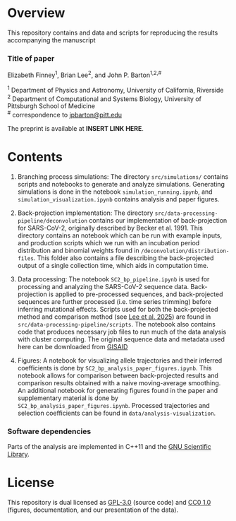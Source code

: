 
# Overview

This repository contains and data and scripts for reproducing the results accompanying the manuscript  

### Title of paper
Elizabeth Finney<sup>1</sup>, Brian Lee<sup>2</sup>, and John P. Barton<sup>1,2,#</sup>

<sup>1</sup> Department of Physics and Astronomy, University of California, Riverside  
<sup>2</sup> Department of Computational and Systems Biology, University of Pittsburgh School of Medicine  
<sup>#</sup> correspondence to [jpbarton@pitt.edu](mailto:jpbarton@pitt.edu)  

The preprint is available at __INSERT LINK HERE__.

# Contents

1. Branching process simulations: The directory `src/simulations/` contains scripts and notebooks to generate and analyze simulations. Generating simulations is done in the notebook `simulation_running.ipynb`, and `simulation_visualization.ipynb` contains analysis and paper figures.

2. Back-projection implementation: The directory `src/data-processing-pipeline/deconvolution` contains our implementation of back-projection for SARS-CoV-2, originally described by Becker et al. 1991. This directory contains an notebook which can be run with example inputs, and production scripts which we run with an incubation period distribution and binomial weights found in `/deconvolution/distribution-files`. This folder also contains a file describing the back-projected output of a single collection time, which aids in computation time.

3. Data processing: The notebook `SC2_bp_pipeline.ipynb` is used for processing and analyzing the SARS-CoV-2 sequence data. Back-projection is applied to pre-processed sequences, and back-projected sequences are further processed (i.e. time series trimming) before inferring mutational effects. Scripts used for both the back-projected method and comparison method (see [Lee et al. 2025](https://www.nature.com/articles/s41467-024-55593-0)) are found in `src/data-processing-pipeline/scripts`. The notebook also contains code that produces necessary job files to run much of the data analysis with cluster computing. The original sequence data and metadata used here can be downloaded from [GISAID](https://gisaid.org/)

4. Figures: A notebook for visualizing allele trajectories and their inferred coefficients is done by `SC2_bp_analysis_paper_figures.ipynb`. This notebook allows for comparison between back-projected results and comparison results obtained with a naive moving-average smoothing. An additional notebook for generating figures found in the paper and supplementary material is done by `SC2_bp_analysis_paper_figures.ipynb`. Processed trajectories and selection coefficients can be found in `data/analysis-visualization`.

### Software dependencies

Parts of the analysis are implemented in C++11 and the [GNU Scientific Library](https://www.gnu.org/software/gsl/).

# License

This repository is dual licensed as [GPL-3.0](LICENSE-GPL) (source code) and [CC0 1.0](LICENSE-CC0) (figures, documentation, and our presentation of the data).
